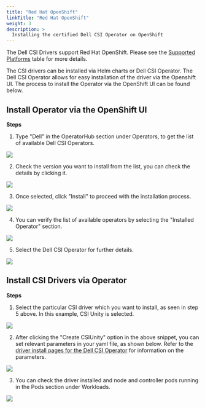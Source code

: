 ```yaml
---
title: "Red Hat OpenShift"
linkTitle: "Red Hat OpenShift"
weight: 3
description: >
  Installing the certified Dell CSI Operator on OpenShift
---
```

The Dell CSI Drivers support Red Hat OpenShift.  Please see the [Supported Platforms](../../#features-and-capabilities) table for more details. 

The CSI drivers can be installed via Helm charts or Dell CSI Operator.  The Dell CSI Operator allows for easy installation of the driver via the Openshift UI. The process to install the Operator via the OpenShift UI can be found below.

## Install Operator via the OpenShift UI

**Steps**

1. Type "Dell" in the OperatorHub section under Operators, to get the list of available Dell CSI Operators.

![](../oc1.PNG)

2. Check the version you want to install from the list, you can check the details by clicking it.

![](../oc2.PNG)

3. Once selected, click "Install" to proceed with the installation process.

![](../oc3.PNG)

4. You can verify the list of available operators by selecting the "Installed Operator" section.

![](../oc4.PNG)

5. Select the Dell CSI Operator for further details.

![](../oc5.PNG)

## Install CSI Drivers via Operator

**Steps**

1. Select the particular CSI driver which you want to install, as seen in step 5 above. In this example, CSI Unity is selected.

![](../driver1.PNG)

2. After clicking the "Create CSIUnity" option in the above snippet, you can set relevant parameters in your yaml file, as shown below.  Refer to the [driver install pages for the Dell CSI Operator](../../installation/operator/#installing-csi-driver-via-operator) for information on the parameters.

![](../driver2.PNG)

3. You can check the driver installed and node and controller pods running in the Pods section under Workloads.

![](../driver3.png)
